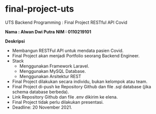 # final-project-uts
UTS Backend Programming : Final Project RESTful API Covid

**Nama  : Alwan Dwi Putra**
 **NIM   : 0110219101**

**Deskripsi**

- Membangun RESTFul API untuk mendata pasien Covid.
- Final Project akan menjadi Portfolio seorang Backend Engineer. 
- Stack
  - Menggunakan Framework Laravel.
  - Menggunakan MySQL Database.
  - Menggunakan Arsitektur REST
- Final Project dilakukan secara individu, bukan kelompok atau team.
- Final Project di-push ke Repository Github dan file .sql database (jika schema database berbeda).
- Link Repository Github dan file .env dikirim ke elena.
- Final Project tidak perlu dilakukan presentasi.
- Deadline: 20 November 2021.
